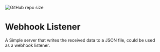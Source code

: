 ![GitHub repo size](https://img.shields.io/github/repo-size/kymppi/webhook-listener)

# Webhook Listener

A Simple server that writes the received data to a JSON file, could be used as a webhook listener.


